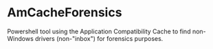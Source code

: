 # AmCacheForensics
Powershell tool using the Application Compatibility Cache to find non-Windows drivers (non-"inbox") for forensics purposes.
